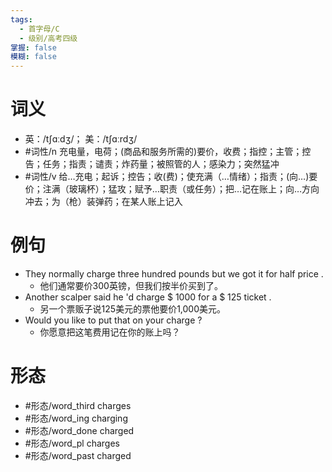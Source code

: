 ```yaml
---
tags:
  - 首字母/C
  - 级别/高考四级
掌握: false
模糊: false
---
```

# 词义
- 英：/tʃɑːdʒ/； 美：/tʃɑːrdʒ/
- #词性/n  充电量，电荷；(商品和服务所需的)要价，收费；指控；主管；控告；任务；指责；谴责；炸药量；被照管的人；感染力；突然猛冲
- #词性/v  给…充电；起诉；控告；收(费)；使充满（…情绪）；指责；(向…)要价；注满（玻璃杯）；猛攻；赋予…职责（或任务）；把…记在账上；向…方向冲去；为（枪）装弹药；在某人账上记入
# 例句
- They normally charge three hundred pounds but we got it for half price .
	- 他们通常要价300英镑，但我们按半价买到了。
- Another scalper said he 'd charge $ 1000 for a $ 125 ticket .
	- 另一个票贩子说125美元的票他要价1,000美元。
- Would you like to put that on your charge ?
	- 你愿意把这笔费用记在你的账上吗？
# 形态
- #形态/word_third charges
- #形态/word_ing charging
- #形态/word_done charged
- #形态/word_pl charges
- #形态/word_past charged
